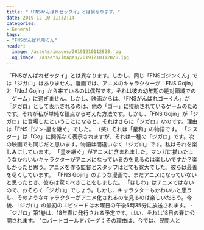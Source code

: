 ```yaml
---
title: "「FNSがんばれゼッタイ」とは異なります。"
date: 2019-12-10 11:32:14
categories:
- General
tags:
- "FNSがんばれ剛くん"
header:
  image: /assets/images/20191210112828.jpg
  og_image: /assets/images/20191210112828.jpg
---
```


「FNSがんばれゼッタイ」とは異なります。しかし、同じ「FNSゴジンくん」では「ジガロ」はありません。漫画では、アニメのキャラクターが「FNS Gojin」と「No.1 Gojin」から来ているのは偶然です。それは彼の幼年期の絶対領域での「ゲーム」に過ぎません。しかし、映画からは、「FNSがんばれゴーくん」が「ジガロ」として表示されるのは、他の「ゴー」に接続されているゲームのためです。それが私が単純な観点から考えた方法です。しかし、「FNS Gojin」が「ジガロ」に登場したということになると、それはさらに「ジガロ」なのです。理由は「FNSゴジン-星を継ぐ」でした。 （笑）それは「星和」の物語です。 「ミスター」は「Go」に関係なく表示されますが、それは一種の「ジガロ」です。次の映画でも同じだと思います。物語は間違いなく「ジガロ」です。私はそれを楽しみにしています。 「星を継ぐ」がアニメに含まれました。マンガに描いたようなかわいいキャラクターがアニメになっているのを見るのは楽しいですか？楽しかったと思う。アニメを作る監督とスタッフはとても寛大でした。彼らは最善を尽くしています。 「FNS Gojin」のような漫画で、まだアニメになっていないと思ったとき、彼らは驚くべきことをしました。 「ほしわ」はアニメではないので、おそらく「ジガロ」でしょう。しかし、キャラクターもかわいいと思うし、そのようなキャラクターがアニメ化されるのを見るのは楽しいだろう。今後、「ジガロ」の最初のエピソードは木曜日の午後6時35分に放送されます。 -「ジガロ」第1巻は、18年春に発行される予定です。はい、それは18日の春に公開されます。 &quot;ロバートゴールドバーグ：その理由は、今では、民間人と
